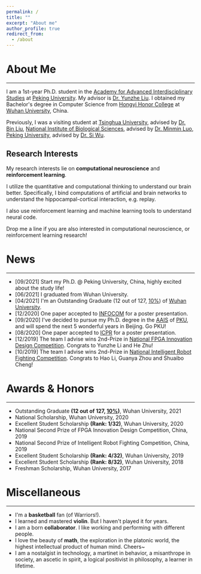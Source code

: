```yaml
---
permalink: /
title: ""
excerpt: "About me"
author_profile: true
redirect_from: 
  - /about
---
```


# About Me
------
I am a 1st-year Ph.D. student in the [Academy for Advanced Interdisciplinary Studies](http://www.aais.pku.edu.cn) at [Peking University](https://www.pku.edu.cn/). My advisor is [Dr. Yunzhe Liu](https://brain.bnu.edu.cn/kytd/jsyjy/Ljs/18e25c12984e48eb966932924b9b76c7.htm). I obtained my Bachelor's degree in Computer Science from [Hongyi Honor College](http://hyxt.whu.edu.cn/) at [Wuhan University](https://whu.edu.cn/), China.

Previously, I was a visiting student at [Tsinghua University](https://www.tsinghua.edu.cn/), advised by [Dr. Bin Liu](https://www.cs.tsinghua.edu.cn/info/1126/3587.htm), [National Institute of Biological Sciences](http://nibs.ac.cn/), advised by [Dr. Minmin Luo](http://nibs.ac.cn/yjsjyimgshow.php?cid=5&sid=6&id=775), [Peking University](https://www.pku.edu.cn/), advised by [Dr. Si Wu](https://mgv.pku.edu.cn/yjdw/aszyxck/xlyrzkxxy/355701.htm).

## Research Interests
My research interests lie on **computational neuroscience** and **reinforcement learning**. 

I utilize the quantitative and computational thinking to understand our brain better. Specifically, I bind computations of artificial and brain networks to understand the hippocampal-cortical interaction, e.g. replay.

I also use reinforcement learning and machine learning tools to understand neural code.

Drop me a line if you are also interested in computational neuroscience, or reinforcement learning research!

# News
------
 - \[09/2021\] Start my Ph.D. @ Peking University, China, highly excited about the study life!
 - \[06/2021\] I graduated from Wuhan University.
 - \[04/2021\] I'm an Outstanding Graduate (12 out of 127, <u>10%</u>) of [Wuhan University](https://whu.edu.cn/).
 - \[12/2020\] One paper accepted to [INFOCOM](https://infocom2021.ieee-infocom.org/) for a poster presentation.
 - \[09/2020\] I've decided to pursue my Ph.D. degree in the [AAIS](http://www.aais.pku.edu.cn) of [PKU](https://www.pku.edu.cn/), and will spend the next 5 wonderful years in Beijing. Go PKU!
 - \[08/2020\] One paper accepted to [ICPR](https://research.com/conference/icpr-2020) for a poster presentation.
 - \[12/2019\] The team I advise wins 2nd-Prize in [National FPGA Innovation Design Competition](http://fpgachina.cn/). Congrats to Yunzhe Li and He Zhu!
 - \[10/2019\] The team I advise wins 2nd-Prize in [National Intelligent Robot Fighting Competition](http://www.robo-maker.org/). Congrats to Hao Li, Guanya Zhou and Shuaibo Cheng!

# Awards & Honors
------
 - Outstanding Graduate **(12 out of 127, <u>10%</u>)**, Wuhan University, 2021
 - National Scholarship, Wuhan University, 2020
 - Excellent Student Scholarship **(Rank: 1/32)**, Wuhan University, 2020
 - National Second Prize of FPGA Innovation Design Competition, China, 2019
 - National Second Prize of Intelligent Robot Fighting Competition, China, 2019
 - Excellent Student Scholarship **(Rank: 4/32)**, Wuhan University, 2019
 - Excellent Student Scholarship **(Rank: 8/32)**, Wuhan University, 2018
 - Freshman Scholarship, Wuhan University, 2017

# Miscellaneous
------
 - I'm a **basketball** fan (of Warriors!).
 - I learned and mastered **violin**. But I haven't played it for years.
 - I am a born **collaborator**. I like working and performing with different people.
 - I love the beauty of **math**, the exploration in the platonic world, the highest intellectual product of human mind. Cheers~
 - I am a nostalgist in technology, a martinet in behavior, a misanthrope in society, an ascetic in spirit, a logical positivist in philosophy, a learner in lifetime.

